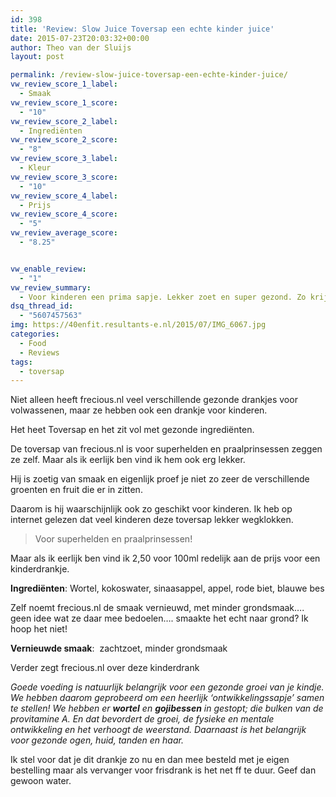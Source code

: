 ```yaml
---
id: 398
title: 'Review: Slow Juice Toversap een echte kinder juice'
date: 2015-07-23T20:03:32+00:00
author: Theo van der Sluijs
layout: post

permalink: /review-slow-juice-toversap-een-echte-kinder-juice/
vw_review_score_1_label:
  - Smaak
vw_review_score_1_score:
  - "10"
vw_review_score_2_label:
  - Ingrediënten
vw_review_score_2_score:
  - "8"
vw_review_score_3_label:
  - Kleur
vw_review_score_3_score:
  - "10"
vw_review_score_4_label:
  - Prijs
vw_review_score_4_score:
  - "5"
vw_review_average_score:
  - "8.25"


vw_enable_review:
  - "1"
vw_review_summary:
  - Voor kinderen een prima sapje. Lekker zoet en super gezond. Zo krijg je de vitamientjes wel naar binnen bij de kids. Voor een kinderdrankje wat aan de prijs.
dsq_thread_id:
  - "5607457563"
img: https://40enfit.resultants-e.nl/2015/07/IMG_6067.jpg
categories:
  - Food
  - Reviews
tags:
  - toversap
---
```

Niet alleen heeft frecious.nl veel verschillende gezonde drankjes voor volwassenen, maar ze hebben ook een drankje voor kinderen.

Het heet Toversap en het zit vol met gezonde ingrediënten.

<!--more-->

De toversap van frecious.nl is voor superhelden en praalprinsessen zeggen ze zelf. Maar als ik eerlijk ben vind ik hem ook erg lekker.

Hij is zoetig van smaak en eigenlijk proef je niet zo zeer de verschillende groenten en fruit die er in zitten.

Daarom is hij waarschijnlijk ook zo geschikt voor kinderen. Ik heb op internet gelezen dat veel kinderen deze toversap lekker wegklokken.

> Voor superhelden en praalprinsessen!

Maar als ik eerlijk ben vind ik 2,50 voor 100ml redelijk aan de prijs voor een kinderdrankje.

**Ingrediënten**: Wortel, kokoswater, sinaasappel, appel, rode biet, blauwe bes

Zelf noemt frecious.nl de smaak vernieuwd, met minder grondsmaak&#8230;. geen idee wat ze daar mee bedoelen&#8230;. smaakte het echt naar grond? Ik hoop het niet!

**Vernieuwde smaak**:  zachtzoet, minder grondsmaak

Verder zegt frecious.nl over deze kinderdrank

_Goede voeding is natuurlijk belangrijk voor een gezonde groei van je kindje. We hebben daarom geprobeerd om een heerlijk ‘ontwikkelingssapje’ samen te stellen! We hebben er **wortel** en **gojibessen** in gestopt; die bulken van de provitamine A. En dat bevordert de groei, de fysieke en mentale ontwikkeling en het verhoogt de weerstand. Daarnaast is het belangrijk voor gezonde ogen, huid, tanden en haar._

Ik stel voor dat je dit drankje zo nu en dan mee besteld met je eigen bestelling maar als vervanger voor frisdrank is het net ff te duur. Geef dan gewoon water.